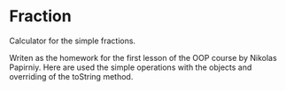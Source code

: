 # Fraction
Calculator for the simple fractions.

Writen as the homework for the first lesson of the OOP course by Nikolas Papirniy.
Here are used the simple operations with the objects and overriding of the toString method.
